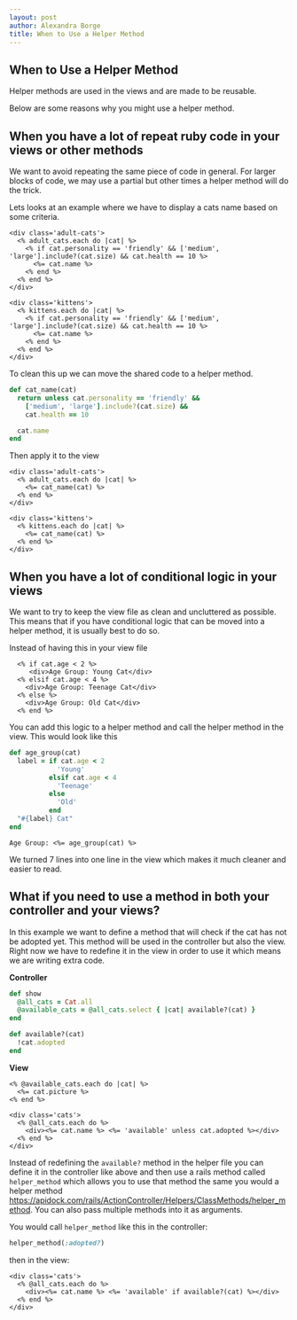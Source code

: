 ```yaml
---
layout: post
author: Alexandra Borge
title: When to Use a Helper Method
---
```

## When to Use a Helper Method

Helper methods are used in the views and are made to be reusable.

Below are some reasons why you might use a helper method.

## When you have a lot of repeat ruby code in your views or other methods

We want to avoid repeating the same piece of code in general. For larger blocks of code, we may use a partial but other times a helper method will do the trick.

Lets looks at an example where we have to display a cats name based on some criteria.

```erb
<div class='adult-cats'>
  <% adult_cats.each do |cat| %>
    <% if cat.personality == 'friendly' && ['medium', 'large'].include?(cat.size) && cat.health == 10 %>
      <%= cat.name %>
    <% end %>
  <% end %>
</div>

<div class='kittens'>
  <% kittens.each do |cat| %>
    <% if cat.personality == 'friendly' && ['medium', 'large'].include?(cat.size) && cat.health == 10 %>
      <%= cat.name %>
    <% end %>
  <% end %>
</div>
```

To clean this up we can move the shared code to a helper method.

```ruby
def cat_name(cat)
  return unless cat.personality == 'friendly' &&
    ['medium', 'large'].include?(cat.size) &&
    cat.health == 10

  cat.name
end
```

Then apply it to the view

```erb
<div class='adult-cats'>
  <% adult_cats.each do |cat| %>
    <%= cat_name(cat) %>
  <% end %>
</div>

<div class='kittens'>
  <% kittens.each do |cat| %>
    <%= cat_name(cat) %>
  <% end %>
</div>
```

## When you have a lot of conditional logic in your views

We want to try to keep the view file as clean and uncluttered as possible. This means that if you have conditional logic that can be moved into a helper method, it is usually best to do so.

Instead of having this in your view file

```erb
  <% if cat.age < 2 %>
     <div>Age Group: Young Cat</div>
  <% elsif cat.age < 4 %>
    <div>Age Group: Teenage Cat</div>
  <% else %>
    <div>Age Group: Old Cat</div>
  <% end %>
```

You can add this logic to a helper method and call the helper method in the view. This would look like this

```ruby
def age_group(cat)
  label = if cat.age < 2
            'Young'
          elsif cat.age < 4
            'Teenage'
          else
            'Old'
          end
  "#{label} Cat"
end
```

```erb
Age Group: <%= age_group(cat) %>
```

We turned 7 lines into one line in the view which makes it much cleaner and easier to read.

## What if you need to use a method in both your controller and your views?

In this example we want to define a method that will check if the cat has not be adopted yet. This method will be used in the controller but also the view. Right now we have to redefine it in the view in order to use it which means we are writing extra code.

**Controller**

```ruby
def show
  @all_cats = Cat.all
  @available_cats = @all_cats.select { |cat| available?(cat) }
end

def available?(cat)
  !cat.adopted
end
```

**View**
```erb
<% @available_cats.each do |cat| %>
  <%= cat.picture %>
<% end %>

<div class='cats'>
  <% @all_cats.each do %>
    <div><%= cat.name %> <%= 'available' unless cat.adopted %></div>
  <% end %>
</div>

```

Instead of redefining the `available?` method in the helper file you can define it in the controller like above and then use a rails method called `helper_method` which allows you to use that method the same you would a helper method https://apidock.com/rails/ActionController/Helpers/ClassMethods/helper_method. You can also pass multiple methods into it as arguments.

You would call `helper_method` like this in the controller:
```ruby
helper_method(:adopted?)
```

then in the view:
```erb
<div class='cats'>
  <% @all_cats.each do %>
    <div><%= cat.name %> <%= 'available' if available?(cat) %></div>
  <% end %>
</div>
```
